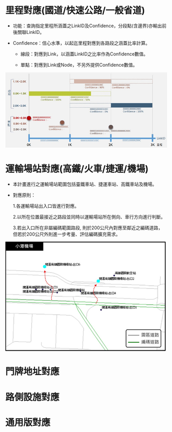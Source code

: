 # 里程對應(國道/快速公路/一般省道)

* 功能：查詢指定里程所涵蓋之LinkID及Confidence，分段點(含邊界)亦輸出前後關聯LinkID。

* Confidence：信心水準，以起迄里程對應到各路段之涵蓋比率計算。

  * 線段：對應到Link，以涵蓋LinkID之比率作為Confidence數值。
  
  * 單點：對應到Link或Node，不另外提供Confidence數值。


![](001.jpg)


# 運輸場站對應(高鐵/火車/捷運/機場)

* 本計畫進行之運輸場站範圍包括臺鐵車站、捷運車站、高鐵車站及機場。

* 對應原則：

  1\.各運輸場站出入口皆進行對應。
  
  2\.以所在位置最接近之路段並同時以運輸場站所在側向、車行方向進行判斷。
  
  3\.若出入口所在非屬編碼範圍路段, 則於200公尺內對應至鄰近之編碼道路，但若於200公尺外則進一步考量、評估編碼擴充需求。

![](002.jpg)


# 門牌地址對應

# 路側設施對應

# 通用版對應
